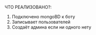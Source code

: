 ЧТО РЕАЛИЗОВАНО?:
1. Подключено mongoBD к боту
2. Записывает пользователей
3. Создаёт админа если ни одного нету